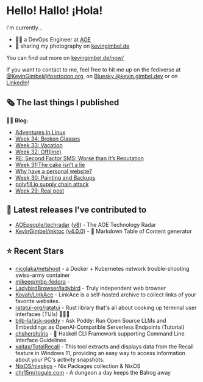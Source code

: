 # Hello! Hallo! ¡Hola!

I'm currently...
- 👨‍💻 a DevOps Engineer at [AOE](https://aoe.com)
- 📸 sharing my photography on [kevingimbel.de](https://kevingimbel.de/photography)

You can find out more on [kevingimbel.de/now/](https://kevingimbel.de/now/)

If you want to contact to me, feel free to hit me up on the fediverse at [@KevinGimbel@fosstodon.org](https://fosstodon.org/@KevinGimbel), on [Bluesky @kevin.gimbel.dev](https://bsky.app/profile/kevin.gimbel.dev) or on [LinkedIn](https://www.linkedin.com/in/kevingimbel/)!

## 🗞 The last things I published

🧑‍💻 **Blog:**

- [Adventures in Linux](https://kevingimbel.de/blog/2024/08/adventures-in-linux/)
- [Week 34: Broken Glasses](https://kevingimbel.de/blog/2024/07/week-34-broken-glasses/)
- [Week 33: Vacation](https://kevingimbel.de/blog/2024/07/week-33-vacation/)
- [Week 32: Off(line)](https://kevingimbel.de/blog/2024/07/week-32-offline/)
- [RE: Second Factor SMS: Worse than It’s Reputation](https://kevingimbel.de/blog/2024/07/re-second-factor-sms-worse-than-its-reputation/)
- [Week 31:The cake isn’t a lie](https://kevingimbel.de/blog/2024/07/week-31the-cake-isnt-a-lie/)
- [Why have a personal website?](https://kevingimbel.de/blog/2024/07/why-have-a-personal-website/)
- [Week 30: Painting and Backups](https://kevingimbel.de/blog/2024/06/week-30-painting-and-backups/)
- [polyfill.io supply chain attack](https://kevingimbel.de/blog/2024/06/polyfill-io-supply-chain-attack/)
- [Week 29: Real post](https://kevingimbel.de/blog/2024/06/week-29-real-post/)

## 🔭 Latest releases I've contributed to

- [AOEpeople/techradar](https://github.com/AOEpeople/techradar) ([v8](https://github.com/AOEpeople/techradar/releases/tag/v8)) - The AOE Technology Radar
- [KevinGimbel/mktoc](https://github.com/KevinGimbel/mktoc) ([v4.0.0](https://github.com/KevinGimbel/mktoc/releases/tag/v4.0.0)) - 🦀 Markdown Table of Content generator

## ⭐ Recent Stars

- [nicolaka/netshoot](https://github.com/nicolaka/netshoot) - a Docker &#43; Kubernetes network trouble-shooting swiss-army container
- [mikeeq/mbp-fedora](https://github.com/mikeeq/mbp-fedora) - 
- [LadybirdBrowser/ladybird](https://github.com/LadybirdBrowser/ladybird) - Truly independent web browser
- [Kovah/LinkAce](https://github.com/Kovah/LinkAce) - LinkAce is a self-hosted archive to collect links of your favorite websites.
- [ratatui-org/ratatui](https://github.com/ratatui-org/ratatui) - Rust library that&#39;s all about cooking up terminal user interfaces (TUIs) 👨‍🍳🐀
- [blib-la/ask-poddy](https://github.com/blib-la/ask-poddy) - Ask Poddy: Run Open Source LLMs and Embeddings as OpenAI-Compatible Serverless Endpoints (Tutorial)
- [chshersh/iris](https://github.com/chshersh/iris) - 🌈 Haskell CLI Framework supporting Command Line Interface Guidelines
- [xaitax/TotalRecall](https://github.com/xaitax/TotalRecall) - This tool extracts and displays data from the Recall feature in Windows 11, providing an easy way to access information about your PC&#39;s activity snapshots.
- [NixOS/nixpkgs](https://github.com/NixOS/nixpkgs) - Nix Packages collection &amp; NixOS
- [chr15m/rogule.com](https://github.com/chr15m/rogule.com) - A dungeon a day keeps the Balrog away

